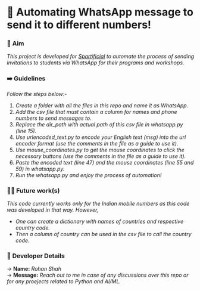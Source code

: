 # 📩 Automating WhatsApp message to send it to different numbers!

### 🎯 **Aim**           
_This project is developed for [Spartificial](spartificial.com) to automate the process of sending invitations to students via WhatsApp for their programs and workshops._

### ➡️ **Guidelines**
_Follow the steps below:-_
1. _Create a folder with all the files in this repo and name it as WhatsApp._
2. _Add the csv file that must contain a column for names and phone numbers to send messages to._
3. _Replace the dir_path with actual path of this csv file in whatsapp.py (line 15)._
4. _Use urlencoded_text.py to encode your English text (msg) into the url encoder format (use the comments in the file as a guide to use it)._
5. _Use mouse_coordinates.py to get the mouse coordinates to click the necessary buttons (use the comments in the file as a guide to use it)._
6. _Paste the encoded text (line 47) and the mouse coordinates (line 55 and 59) in whatsapp.py._
7. _Run the whatsapp.py and enjoy the process of automation!_

### 👨‍💻 **Future work(s)**
_This code currently works only for the Indian mobile numbers as this code was developed in that way. However,_
 - _One can create a dictionary with names of countries and respective country code._
 - _Then a column of country can be used in the csv file to call the country code._


### 🤝 **Developer Details**
$\rightarrow$ **Name:** *Rohan Shah*           
$\rightarrow$ **Message:** *Reach out to me in case of any discussions over this repo or for any proejects related to Python and AI/ML.*




